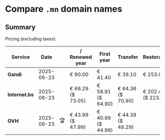 # Compare `.mn` domain names

## Summary

Pricing (excluding taxes):

| Service | Date |  | / Renewed year | First year | Transfer | Restoration |
|--|--|--|--|--|--|--|
| **Gandi** | 2025-06-23 |  | € 90.00 | € 41.40 | € 39.10 | € 253.00 |
| **Internet.bs** | 2025-06-23 |  | € 66.29<br>($ 73.05) | € 58.91<br>($ 64.90) | € 64.36<br>($ 70.90) | € 202.45<br>($ 223.09) |
| **OVH** | 2025-06-23 | 🏆 | € 43.99<br>($ 47.99) | € 40.99<br>($ 44.99) | € 44.39<br>($ 49.29) |  |
